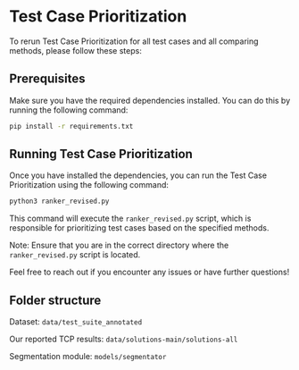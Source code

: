 # Test Case Prioritization

To rerun Test Case Prioritization for all test cases and all comparing methods, please follow these steps:

## Prerequisites

Make sure you have the required dependencies installed. You can do this by running the following command:

```bash
pip install -r requirements.txt
```

## Running Test Case Prioritization

Once you have installed the dependencies, you can run the Test Case Prioritization using the following command:

```bash
python3 ranker_revised.py
```

This command will execute the `ranker_revised.py` script, which is responsible for prioritizing test cases based on the specified methods.

Note: Ensure that you are in the correct directory where the `ranker_revised.py` script is located.

Feel free to reach out if you encounter any issues or have further questions!

## Folder structure

Dataset: `data/test_suite_annotated`

Our reported TCP results: `data/solutions-main/solutions-all`

Segmentation module: `models/segmentator`







